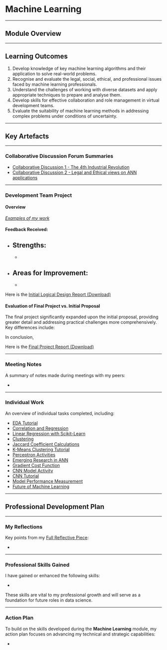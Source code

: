 # Machine Learning

---

## Module Overview



---

## Learning Outcomes

1. Develop knowledge of key machine learning algorithms and their application to solve real-world problems.
2. Recognise and evaluate the legal, social, ethical, and professional issues faced by machine learning professionals.
3. Understand the challenges of working with diverse datasets and apply appropriate techniques to prepare and analyse them.
4. Develop skills for effective collaboration and role management in virtual development teams.
5. Evaluate the suitability of machine learning methods in addressing complex problems under conditions of uncertainty.

---

## Key Artefacts

---

### Collaborative Discussion Forum Summaries

- [Collaborative Discussion 1 - The 4th Industrial Revolution](./Collaborative_Discussions/Collaborative_Discussion_1/README.md)
- [Collaborative Discussion 2 - Legal and Ethical views on ANN applications](./Collaborative_Discussions/Collaborative_Discussion_2/README.md)

---

### Development Team Project

#### Overview



*[Examples of my work](./Team_Exercises/README.md)*

#### Feedback Received:
- **Strengths:**
  - 
  - 
- **Areas for Improvement:**
  - 
  - 

Here is the [Initial Logical Design Report (Download)](./Team_Exercises/initial-report.docx)

#### Evaluation of Final Project vs. Initial Proposal

The final project significantly expanded upon the initial proposal, providing greater detail and addressing practical challenges more comprehensively. Key differences include:



In conclusion, 

Here is the [Final Project Report (Download)](./Individual_Work/final-report.docx)

---

### Meeting Notes

A summary of notes made during meetings with my peers:

- 

---

### Individual Work

An overview of individual tasks completed, including:

- [EDA Tutorial](./Individual_Work/EDA_Tutorial/README.md)
- [Correlation and Regression](./Individual_Work/Correlation_and_Regression/README.md)
- [Linear Regression with Scikit-Learn](./Individual_Work/Linear_Regression_with_Scikit-Learn/README.md)
- [Clustering](./Individual_Work/Clustering/README.md)
- [Jaccard Coefficient Calculations](./Individual_Work/Jaccard_Coefficient_Calculations/README.md)
- [K-Means Clustering Tutorial](./Individual_Work/K-Means_Clustering_Tutorial/README.md)
- [Perceptron Activities](./Individual_Work/Perceptron_Activities/README.md)
- [Emerging Research in ANN](./Individual_Work/Emerging_Research_in_ANN/README.md)
- [Gradient Cost Function](./Individual_Work/Gradient_Cost_Function/README.md)
- [CNN Model Activity](./Individual_Work/CNN_Model_Activity/README.md)
- [CNN Tutorial](./Individual_Work/CNN_Tutorial/README.md)
- [Model Performance Measurement](./Individual_Work/Model_Performance_Measurement/README.md)
- [Future of Machine Learning](./Individual_Work/Future_of_Machine_Learning/README.md)

---

## Professional Development Plan

---

### My Reflections

Key points from my [Full Reflective Piece](./Professional_Development/reflection.md):

- 

---

### Professional Skills Gained

I have gained or enhanced the following skills:

- 

These skills are vital to my professional growth and will serve as a foundation for future roles in data science.

---

### Action Plan

To build on the skills developed during the **Machine Learning** module, my action plan focuses on advancing my technical and strategic capabilities:

- 
